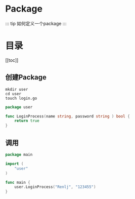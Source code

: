 # Package

::: tip
如何定义一个package
:::

# 目录
[[toc]]

## 创建Package

``` linux
mkdir user
cd user
touch login.go
```

``` go
package user

func LoginProcess(name string, password string ) bool {
	return true
}
```

## 调用
``` go
package main

import (
    "user"
)

func main {
    user.LoginProcess("Renlj", "123455")
}

```
